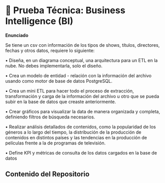 #  :rocket: Prueba Técnica: Business Intelligence (BI)
**Enunciado**

Se tiene un csv con información de los tipos de shows, títulos, directores, 
fechas y otros datos, requiere lo siguiente:

• Diseña, en un diagrama conceptual, una arquitectura para un ETL en la nube. No debes implementarla, solo el diseño.

• Crea un modelo de entidad - relación con la información del archivo usando como 
motor de base de datos PostgreSQL.

• Crea un mini ETL para hacer todo el proceso de extracción, transformación y carga de la información del archivo u otro que se pueda subir en la base de datos que creaste anteriormente.

• Crear gráficos para visualizar la data de manera organizada y completa, definiendo filtros de búsqueda necesarios.

• Realizar análisis detallados de contenidos, como la popularidad de los géneros a lo largo del tiempo, la distribución de la producción de contenidos en distintos países y las tendencias en la producción de películas frente a la de programas de televisión.

• Define KPI y métricas de consulta de los datos cargados en la base de datos

## Contenido del Repositorio
